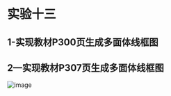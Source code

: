# 实验十三

## 1-实现教材P300页生成多面体线框图
## 2—实现教材P307页生成多面体线框图

![image](https://github.com/Starry-jx/cs_work/blob/main/%E5%AE%8B%E4%BD%B3%E8%BD%A9%2020201060276/%E5%AE%9E%E9%AA%8C%E6%88%AA%E5%9B%BE/%E5%AE%9E%E9%AA%8C11.jpg)



